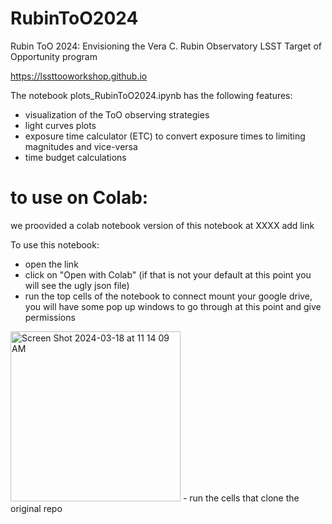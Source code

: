 # RubinToO2024
Rubin ToO 2024: Envisioning the Vera C. Rubin Observatory LSST Target of Opportunity program

https://lssttooworkshop.github.io

The notebook plots_RubinToO2024.ipynb has the following features:
- visualization of the ToO observing strategies
- light curves plots
- exposure time calculator (ETC) to convert exposure times to limiting magnitudes and vice-versa
- time budget calculations


# to use on Colab:
we proovided a colab notebook version of this notebook at XXXX add link

To use this notebook: 
- open the link
- click on "Open with Colab" (if that is not your default at this point you will see the ugly json file)
- run the top cells of the notebook to connect mount your google drive, you will have some pop up windows to go through at this point and give permissions
<img width="272" alt="Screen Shot 2024-03-18 at 11 14 09 AM" src="https://github.com/igorandreoni/RubinToO2024/assets/1696902/32788762-cd39-42d8-b3b3-11f4adc16234">
- run the cells that clone the original repo
